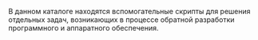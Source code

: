 В данном каталоге находятся вспомогательные скрипты для решения отдельных задач, возникающих в процессе обратной разработки программного и аппаратного обеспечения.
